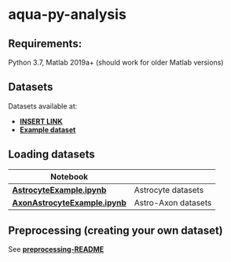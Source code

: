 # aqua-py-analysis

## Requirements:
Python 3.7, Matlab 2019a+ (should work for older Matlab versions)

## Datasets

Datasets available at:
 - **[INSERT LINK](https://google.com)**
 - **[Example dataset](https://drive.google.com/open?id=1AKd6eTaFozHGF5d6zzddp5zLGm503cFs)**

## Loading datasets
| Notebook  |                   |
| ------------- | ------------- |
| **[AstrocyteExample.ipynb](https://github.com/Achilleas/aqua-py-analysis/blob/master/AstrocyteExample.ipynb)**   | Astrocyte datasets  |
| **[AxonAstrocyteExample.ipynb](https://github.com/Achilleas/aqua-py-analysis/blob/master/AxonAstrocyteExample.ipynb)** | Astro-Axon datasets  |

## Preprocessing (creating your own dataset)
See **[preprocessing-README](https://github.com/Achilleas/aqua-py-analysis/tree/master/preprocessing/README.md)**
